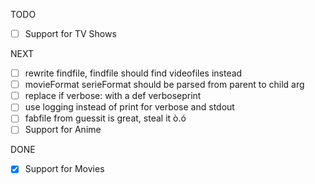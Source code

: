 TODO
- [ ] Support for TV Shows

NEXT
- [ ] rewrite findfile, findfile should find videofiles instead
- [ ] movieFormat serieFormat should be parsed from parent to child arg
- [ ] replace if verbose: with a def verboseprint
- [ ] use logging instead of print for verbose and stdout
- [ ] fabfile from guessit is great, steal it ò.ó
- [ ] Support for Anime

DONE
- [x] Support for Movies
